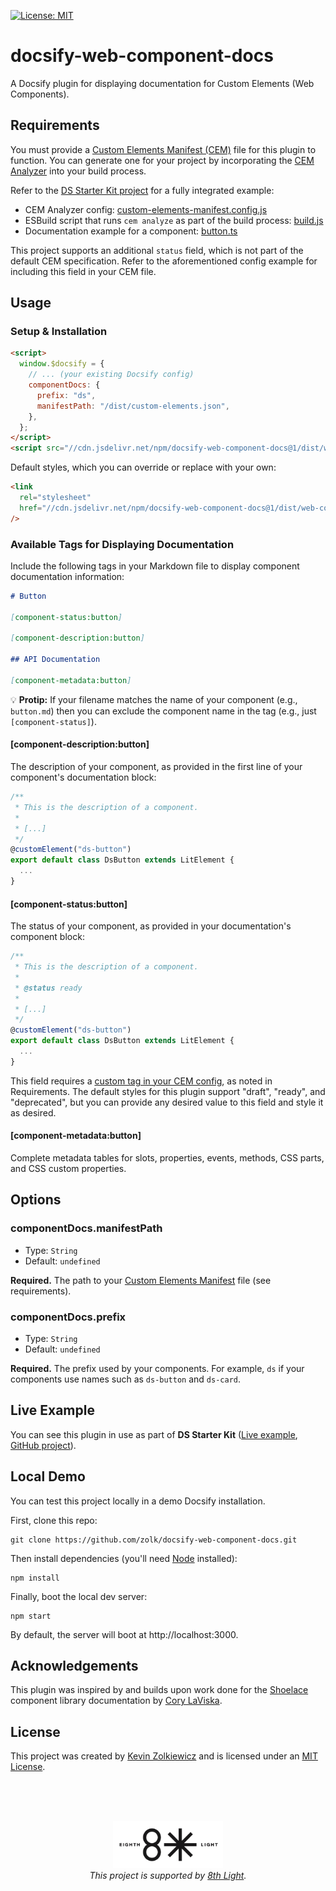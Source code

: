 [![License: MIT](https://img.shields.io/badge/License-MIT-yellow.svg)](https://opensource.org/licenses/MIT)

# docsify-web-component-docs

A Docsify plugin for displaying documentation for Custom Elements (Web Components).

## Requirements

You must provide a [Custom Elements Manifest (CEM)](https://github.com/webcomponents/custom-elements-manifest)
file for this plugin to function. You can generate one for your project by
incorporating the [CEM Analyzer](https://custom-elements-manifest.open-wc.org/analyzer/getting-started/)
into your build process.

Refer to the [DS Starter Kit project](https://github.com/zolk/ds-starter-kit)
for a fully integrated example:

- CEM Analyzer config: [custom-elements-manifest.config.js](https://github.com/zolk/ds-starter-kit/blob/main/custom-elements-manifest.config.js)
- ESBuild script that runs `cem analyze` as part of the build process: [build.js](https://github.com/zolk/ds-starter-kit/blob/main/scripts/build.js)
- Documentation example for a component: [button.ts](https://github.com/zolk/ds-starter-kit/blob/main/src/components/button/button.ts)

This project supports an additional `status` field, which is not part of the
default CEM specification. Refer to the aforementioned config example for
including this field in your CEM file.

## Usage

### Setup & Installation

```html
<script>
  window.$docsify = {
    // ... (your existing Docsify config)
    componentDocs: {
      prefix: "ds",
      manifestPath: "/dist/custom-elements.json",
    },
  };
</script>
<script src="//cdn.jsdelivr.net/npm/docsify-web-component-docs@1/dist/web-component-docs.min.js"></script>
```

Default styles, which you can override or replace with your own:

```html
<link
  rel="stylesheet"
  href="//cdn.jsdelivr.net/npm/docsify-web-component-docs@1/dist/web-component-docs.min.css"
/>
```

### Available Tags for Displaying Documentation

Include the following tags in your Markdown file to display component
documentation information:

```md
# Button

[component-status:button]

[component-description:button]

## API Documentation

[component-metadata:button]
```

💡 **Protip:** If your filename matches the name of your component (e.g., `button.md`)
then you can exclude the component name in the tag (e.g., just `[component-status]`).

#### [component-description:button]

The description of your component, as provided in the first line of your
component's documentation block:

```js
/**
 * This is the description of a component.
 *
 * [...]
 */
@customElement("ds-button")
export default class DsButton extends LitElement {
  ...
}
```

#### [component-status:button]

The status of your component, as provided in your documentation's component
block:

```js
/**
 * This is the description of a component.
 *
 * @status ready
 *
 * [...]
 */
@customElement("ds-button")
export default class DsButton extends LitElement {
  ...
}
```

This field requires a [custom tag in your CEM config](https://github.com/zolk/ds-starter-kit/blob/main/custom-elements-manifest.config.js), as noted in Requirements. The default styles for this plugin support
"draft", "ready", and "deprecated", but you can provide any desired value to
this field and style it as desired.

#### [component-metadata:button]

Complete metadata tables for slots, properties, events, methods, CSS parts, and
CSS custom properties.

## Options

### componentDocs.manifestPath

- Type: `String`
- Default: `undefined`

**Required.** The path to your
[Custom Elements Manifest](https://github.com/webcomponents/custom-elements-manifest)
file (see requirements).

### componentDocs.prefix

- Type: `String`
- Default: `undefined`

**Required.** The prefix used by your components. For example, `ds` if your
components use names such as `ds-button` and `ds-card`.

## Live Example

You can see this plugin in use as part of **DS Starter Kit** ([Live example](https://ds-starter-kit.vercel.app/components/button), [GitHub project](https://github.com/zolk/ds-starter-kit)).

## Local Demo

You can test this project locally in a demo Docsify installation.

First, clone this repo:

```
git clone https://github.com/zolk/docsify-web-component-docs.git
```

Then install dependencies (you'll need [Node](https://nodejs.org/en/download/package-manager/) installed):

```
npm install
```

Finally, boot the local dev server:

```
npm start
```

By default, the server will boot at http://localhost:3000.

## Acknowledgements

This plugin was inspired by and builds upon work done for the [Shoelace](https://shoelace.style)
component library documentation by [Cory LaViska](https://twitter.com/claviska).

## License

This project was created by [Kevin Zolkiewicz](http://zolk.com) and is licensed
under an [MIT License](./LICENSE).

<br><br><br>

<p align="center"><a href="https://8thlight.com"><img src="./8l.png" height="75" alt="" /></a><br><i>This project is supported by <a href="https://8thlight.com">8th Light</a>.</i></p>
